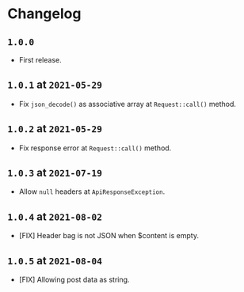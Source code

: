 # Changelog

## `1.0.0`

* First release.

## `1.0.1` at `2021-05-29`

* Fix `json_decode()` as associative array at `Request::call()` method.

## `1.0.2` at `2021-05-29`

* Fix response error at `Request::call()` method.

## `1.0.3` at `2021-07-19`

* Allow `null` headers at `ApiResponseException`.

## `1.0.4` at `2021-08-02`

* [FIX] Header bag is not JSON when $content is empty.

## `1.0.5` at `2021-08-04`

* [FIX] Allowing post data as string.